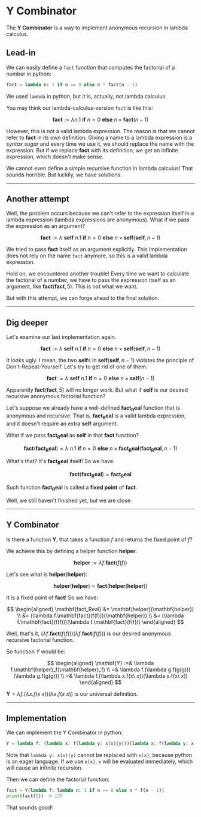 # Y Combinator

The **Y Combinator** is a way to implement anonymous recursion in lambda calculus.

## Lead-in

We can easily define a `fact` function that computes the factorial of a number in python:

```py
fact = lambda n: 1 if n == 0 else n * fact(n - 1)
```

We used `lambda` in python, but it is, actually, not lambda calculus.

You may think our lambda-calculus-version `fact` is like this:

$$\mathbf{fact} := \lambda n.1\ \mathbf{if}\ n = 0\ \mathbf{else}\ n\times\mathbf{fact}(n - 1)$$

However, this is not a valid lambda expression. The reason is that we cannot refer to $\mathbf{fact}$ in its own definition. Giving a name to a lambda expression is a *syntax sugar* and every time we use it, we should replace the name with the expression. But if we replace $\mathbf{fact}$ with its definition, we get an infinite expression, which doesn't make sense.

We cannot even define a simple recursive function in lambda calculus! That sounds horrible. But luckily, we have solutions.

---

## Another attempt

Well, the problem occurs because we can't refer to the expression itself in a lambda expression (lambda expressions are anonymous). What if we pass the expression as an argument?

$$\mathbf{fact} := \lambda\ \mathbf{self}\ n.1\ \mathbf{if}\ n = 0\ \mathbf{else}\ n\times\mathbf{self}(\mathbf{self}, n - 1)$$

We tried to pass $\mathbf{fact}$ itself as an argument explicitly. This implementation does not rely on the name `fact` anymore, so this is a valid lambda expression.

Hold on, we encountered another trouble! Every time we want to calculate the factorial of a number, we have to pass the expression itself as an argument, like $\mathbf{fact}(\mathbf{fact}, 5)$. This is not what we want.

But with this attempt, we can forge ahead to the final solution.

---

## Dig deeper

Let's examine our last implementation again.

$$\mathbf{fact} := \lambda\ \mathbf{self}\ n.1\ \mathbf{if}\ n = 0\ \mathbf{else}\ n\times\mathbf{self}(\mathbf{self}, n - 1)$$

It looks ugly. I mean, the two $\mathbf{self}$s in $\mathbf{self}(\mathbf{self}, n - 1)$ violates the principle of Don't-Repeat-Yourself. Let's try to get rid of one of them.

$$\mathbf{fact} := \lambda\ \mathbf{self}\ n.1\ \mathbf{if}\ n = 0\ \mathbf{else}\ n\times\mathbf{self}(n - 1)$$

Apparently $\mathbf{fact}(\mathbf{fact}, 5)$ will no longer work. But what if $\mathbf{self}$ is our desired recursive anonymous factorial function?

Let's suppose we already have a well-defined $\mathbf{fact_Real}$ function that is anonymous and recursive. That is, $\mathbf{fact_Real}$ is a valid lambda expression, and it doesn't require an extra $\mathbf{self}$ argument.

What if we pass $\mathbf{fact_Real}$ as $\mathbf{self}$ in that $\mathbf{fact}$ function?

$$\mathbf{fact}(\mathbf{fact_Real}) = \lambda\ n.1\ \mathbf{if}\ n = 0\ \mathbf{else}\ n\times\mathbf{fact_Real}(\mathbf{fact_Real}, n - 1)$$

What's that? It's $\mathbf{fact_Real}$ itself! So we have:

$$\mathbf{fact}(\mathbf{fact_Real}) = \mathbf{fact_Real}$$

Such function $\mathbf{fact_Real}$ is called a **fixed point** of $\mathbf{fact}$.

Well, we still haven't finished yet, but we are close.

---

## Y Combinator

Is there a function $\mathbf{Y}$, that takes a function $f$ and returns the fixed point of $f$?

We achieve this by defining a helper function $\mathbf{helper}$:

$$\mathbf{helper} := \lambda f.\mathbf{fact}(f(f))$$

Let's see what is $\mathbf{helper}(\mathbf{helper})$:

$$\mathbf{helper}(\mathbf{helper}) = \mathbf{fact}(\mathbf{helper}(\mathbf{helper}))$$

It is a fixed point of $\mathbf{fact}$! So we have:

$$
\begin{aligned}
\mathbf{fact_Real} &= \mathbf{helper}(\mathbf{helper}) \\
&= (\lambda f.\mathbf{fact}(f(f)))(\mathbf{helper}) \\
&= (\lambda f.\mathbf{fact}(f(f)))(\lambda f.\mathbf{fact}(f(f)))
\end{aligned}
$$

Well, that's it, $(\lambda f.\mathbf{fact}(f(f)))(\lambda f.\mathbf{fact}(f(f)))$ is our desired anonymous recursive factorial function.

So function $Y$ would be:

$$
\begin{aligned}
\mathbf{Y} :=& \lambda f.\mathbf{helper}_f(\mathbf{helper}_f) \\
=& \lambda f.(\lambda g.f(g(g)))(\lambda g.f(g(g))) \\
=& \lambda f.(\lambda x.f(x\ x))(\lambda x.f(x\ x))
\end{aligned}
$$

$\mathbf{Y} = \lambda f.(\lambda x.f(x\ x))(\lambda x.f(x\ x))$ is our universal definition.

---

## Implementation

We can implement the Y Combinator in python:

```py
Y = lambda f: (lambda x: f(lambda y: x(x)(y)))(lambda x: f(lambda y: x(x)(y)))
```

Note that `lambda y: x(x)(y)` cannot be replaced with `x(x)`, because python is an eager language. If we use `x(x)`, `x` will be evaluated immediately, which will cause an infinite recursion.

Then we can define the factorial function:

```py
fact = Y(lambda f: lambda n: 1 if n == 0 else n * f(n - 1))
print(fact(5))  # 120
```

That sounds good!